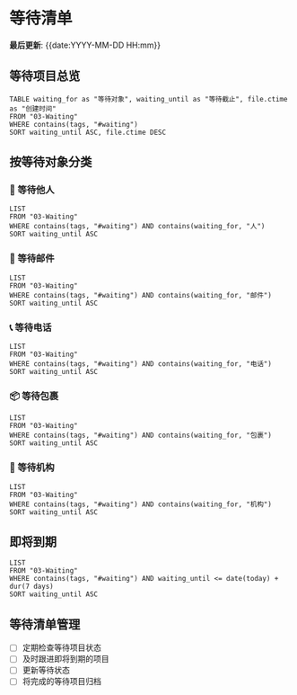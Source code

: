 # 等待清单

**最后更新**: {{date:YYYY-MM-DD HH:mm}}

## 等待项目总览
```dataview
TABLE waiting_for as "等待对象", waiting_until as "等待截止", file.ctime as "创建时间"
FROM "03-Waiting"
WHERE contains(tags, "#waiting")
SORT waiting_until ASC, file.ctime DESC
```

## 按等待对象分类

### 👥 等待他人
```dataview
LIST
FROM "03-Waiting"
WHERE contains(tags, "#waiting") AND contains(waiting_for, "人")
SORT waiting_until ASC
```

### 📧 等待邮件
```dataview
LIST
FROM "03-Waiting"
WHERE contains(tags, "#waiting") AND contains(waiting_for, "邮件")
SORT waiting_until ASC
```

### 📞 等待电话
```dataview
LIST
FROM "03-Waiting"
WHERE contains(tags, "#waiting") AND contains(waiting_for, "电话")
SORT waiting_until ASC
```

### 📦 等待包裹
```dataview
LIST
FROM "03-Waiting"
WHERE contains(tags, "#waiting") AND contains(waiting_for, "包裹")
SORT waiting_until ASC
```

### 🏢 等待机构
```dataview
LIST
FROM "03-Waiting"
WHERE contains(tags, "#waiting") AND contains(waiting_for, "机构")
SORT waiting_until ASC
```

## 即将到期
```dataview
LIST
FROM "03-Waiting"
WHERE contains(tags, "#waiting") AND waiting_until <= date(today) + dur(7 days)
SORT waiting_until ASC
```

## 等待清单管理
- [ ] 定期检查等待项目状态
- [ ] 及时跟进即将到期的项目
- [ ] 更新等待状态
- [ ] 将完成的等待项目归档
